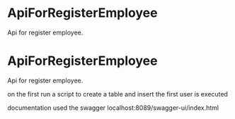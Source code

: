 # ApiForRegisterEmployee
Api for register employee.


# ApiForRegisterEmployee
Api for register employee.


on the first run a script to create a table and insert the first user is executed

documentation used the swagger localhost:8089/swagger-ui/index.html
